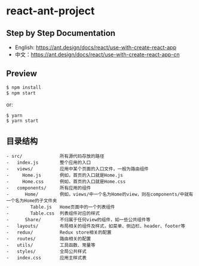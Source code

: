 # react-ant-project

## Step by Step Documentation

- English: https://ant.design/docs/react/use-with-create-react-app
- 中文：https://ant.design/docs/react/use-with-create-react-app-cn

## Preview

```bash
$ npm install
$ npm start
```

or:

```bash
$ yarn
$ yarn start
```

## 目录结构

```
- src/              所有源代码存放的路径
-   index.js        整个应用的入口
-   views/          应用中某个页面的入口文件，一般为路由组件 
-     Home.js       例如，首页的入口就是Home.js
-     Home.css      例如，首页的入口就是Home.css
-   components/     所有应用的组件
-      Home/        例如，views/中一个名为Home的view，则在components/中就有一个名为Home的子文件夹
-        Table.js   Home页面中的一个列表组件
-        Table.css  列表组件对应的样式
-      Share/       不归属于任何view的组件，如一些公共组件等
-   layouts/        布局相关的组件及样式，如菜单、侧边栏、header、footer等
-   redux/          Redux store相关的配置
-   routes/         路由相关的配置
-   utils/          工具函数、常量等
-   styles/         全局公共样式
-   index.css       应用主样式表
```
